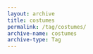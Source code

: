 ```yaml
---
layout: archive
title: costumes
permalink: /tag/costumes/
archive-name: costumes
archive-type: Tag
---
```

